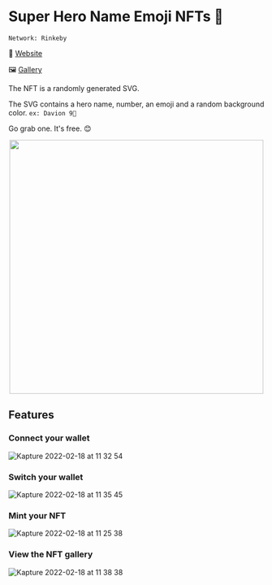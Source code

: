 # Super Hero Name Emoji NFTs 🚀

`Network: Rinkeby`

🔗 [Website](https://hero-nfts.vercel.app/)

🖼️ [Gallery](https://testnets.opensea.io/collection/squarenft-fmf1e1djjt)

<p>
  The NFT is a randomly generated SVG.

  The SVG contains a hero name, number, an emoji and a random background color. `ex: Davion 9🐺`

  Go grab one. It's free. 😊
</p>

<p align='center'>
  <image src="https://user-images.githubusercontent.com/12386682/154601031-b6d71f81-9fb3-4eed-aeb0-38188ddceecb.png" width="500">
</p>

## Features

### Connect your wallet
![Kapture 2022-02-18 at 11 32 54](https://user-images.githubusercontent.com/12386682/154600730-907e3ef9-a2ed-48c4-8891-c373e01377e7.gif)

### Switch your wallet
![Kapture 2022-02-18 at 11 35 45](https://user-images.githubusercontent.com/12386682/154600921-8ca962dd-b31b-432b-b555-ba05650f7237.gif)

### Mint your NFT
![Kapture 2022-02-18 at 11 25 38](https://user-images.githubusercontent.com/12386682/154600398-5a916ee3-8f01-4fda-9e76-59e1640e876c.gif)

### View the NFT gallery
![Kapture 2022-02-18 at 11 38 38](https://user-images.githubusercontent.com/12386682/154601186-bea2fc44-5ba6-417b-84ee-46ec6ca54f46.gif)
